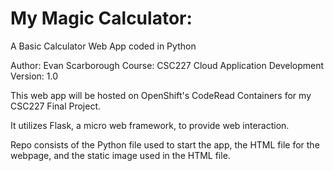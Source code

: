 # My Magic Calculator:
A Basic Calculator Web App coded in Python

Author: Evan Scarborough
Course: CSC227 Cloud Application Development
Version: 1.0


This web app will be hosted on OpenShift's CodeRead Containers for my CSC227 Final Project.

It utilizes Flask, a micro web framework, to provide web interaction. 

Repo consists of the Python file used to start the app, the HTML file for the webpage, and the static image used in the HTML file.
